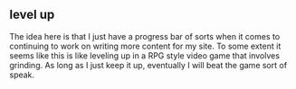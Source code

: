 ## level up

The idea here is that I just have a progress bar of sorts when it comes to continuing to work on writing more content for my site. To some extent it seems like this is like leveling up in a RPG style video game that involves grinding. As long as I just keep it up, eventually I will beat the game sort of speak.